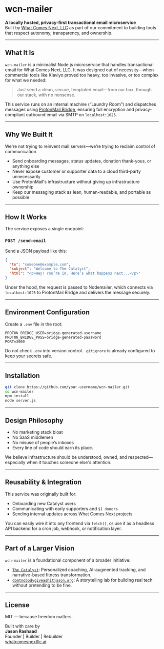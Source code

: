# wcn-mailer

**A locally hosted, privacy-first transactional email microservice**  
Built by [What Comes Next, LLC](https://whatcomesnextllc.ai) as part of our commitment to building tools that respect autonomy, transparency, and ownership.

---

## What It Is

`wcn-mailer` is a minimalist Node.js microservice that handles transactional email for What Comes Next, LLC. It was designed out of necessity—when commercial tools like Klaviyo proved too heavy, too invasive, or too complex for what we needed:

> Just send a clean, secure, templated email—from our box, through our stack, with no nonsense.

This service runs on an internal machine (“Laundry Room”) and dispatches messages using [ProtonMail Bridge](https://proton.me/mail/bridge), ensuring full encryption and privacy-compliant outbound email via SMTP on `localhost:1025`.

---

## Why We Built It

We're not trying to reinvent mail servers—we’re trying to reclaim control of communication.

- Send onboarding messages, status updates, donation thank-yous, or anything else
- Never expose customer or supporter data to a cloud third-party unnecessarily
- Use ProtonMail's infrastructure without giving up infrastructure ownership
- Keep our messaging stack as lean, human-readable, and portable as possible

---

## How It Works

The service exposes a single endpoint:

### `POST /send-email`

Send a JSON payload like this:

```json
{
  "to": "someone@example.com",
  "subject": "Welcome to The Catalyst",
  "html": "<p>Hey! You’re in. Here’s what happens next...</p>"
}
```

Under the hood, the request is passed to Nodemailer, which connects via `localhost:1025` to ProtonMail Bridge and delivers the message securely.

---

## Environment Configuration

Create a `.env` file in the root:

```
PROTON_BRIDGE_USER=bridge-generated-username
PROTON_BRIDGE_PASS=bridge-generated-password
PORT=3000
```

Do not check `.env` into version control. `.gitignore` is already configured to keep your secrets safe.

---

## Installation

```bash
git clone https://github.com/your-username/wcn-mailer.git
cd wcn-mailer
npm install
node server.js
```

---

## Design Philosophy

- No marketing stack bloat
- No SaaS middlemen
- No misuse of people’s inboxes
- Every line of code should earn its place.

We believe infrastructure should be understood, owned, and respected—especially when it touches someone else's attention.

---

## Reusability & Integration

This service was originally built for:
- Onboarding new Catalyst users
- Communicating with early supporters and `$1 donors`
- Sending internal updates across What Comes Next projects

You can easily wire it into any frontend via `fetch()`, or use it as a headless API backend for a cron job, webhook, or notification layer.

---

## Part of a Larger Vision

`wcn-mailer` is a foundational component of a broader initiative:
- [`The Catalyst`](https://whatcomesnextllc.ai): Personalized coaching, AI-augmented tracking, and narrative-based fitness transformation.
- [`dontnobodygiveashitjason.org`](https://dontnobodygiveashitjason.org): A storytelling lab for building real tech without pretending to be fine.

---

## License

MIT — because freedom matters.

Built with care by  
**Jason Rashaad**  
Founder | Builder | Rebuilder  
[whatcomesnextllc.ai](https://whatcomesnextllc.ai)